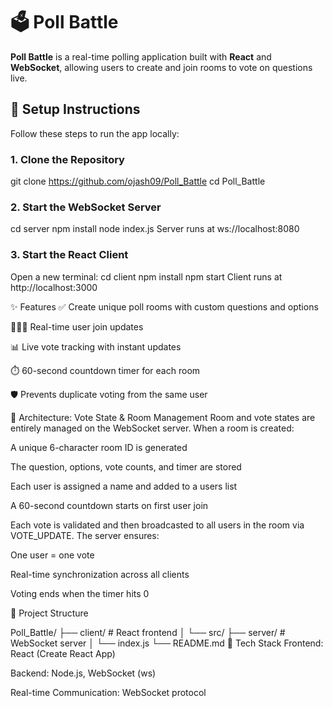 # 🗳️ Poll Battle

**Poll Battle** is a real-time polling application built with **React** and **WebSocket**, allowing users to create and join rooms to vote on questions live.

## 🚀 Setup Instructions

Follow these steps to run the app locally:

### 1. Clone the Repository

git clone https://github.com/ojash09/Poll_Battle
cd Poll_Battle

### 2. Start the WebSocket Server

cd server
npm install
node index.js
Server runs at ws://localhost:8080

### 3. Start the React Client

Open a new terminal:
cd client
npm install
npm start
Client runs at http://localhost:3000

✨ Features
✅ Create unique poll rooms with custom questions and options

🧑‍🤝‍🧑 Real-time user join updates

📊 Live vote tracking with instant updates

⏱️ 60-second countdown timer for each room

🛡️ Prevents duplicate voting from the same user

🧠 Architecture: Vote State & Room Management
Room and vote states are entirely managed on the WebSocket server. When a room is created:

A unique 6-character room ID is generated

The question, options, vote counts, and timer are stored

Each user is assigned a name and added to a users list

A 60-second countdown starts on first user join

Each vote is validated and then broadcasted to all users in the room via VOTE_UPDATE. The server ensures:

One user = one vote

Real-time synchronization across all clients

Voting ends when the timer hits 0

📁 Project Structure

Poll_Battle/
├── client/         # React frontend
│   └── src/
├── server/         # WebSocket server
│   └── index.js
└── README.md
📌 Tech Stack
Frontend: React (Create React App)

Backend: Node.js, WebSocket (ws)

Real-time Communication: WebSocket protocol
